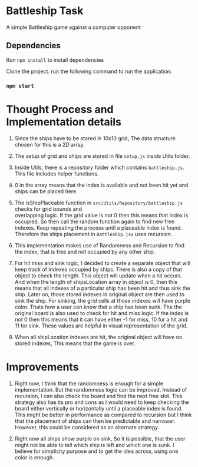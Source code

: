 # Battleship Task

A simple Battleship game against a computer opponent

## Dependencies

Run `npm install` to install dependencies


Clone the project. run the following command to run the application:

### `npm start`

# Thought Process and Implementation details

1) Since the ships have to be stored in 10x10 grid, The data structure chosen for this is a 2D array.
   
2) The setup of grid and ships are stored in file `setup.js` inside Utils folder.
   
3) Inside Utils, there is a repository folder which contains `battleship.js`. This file includes helper functions.

4) 0 in the array means that the index is available and not been hit yet and ships can be placed here.
   
5) The isShipPlaceable function in `src/Utils/Repository/battleship.js` checks for grid bounds and      
   overlapping logic. If the grid value is not 0 then this means that index is occupied. So then call the random function
   again to find new free indexes. Keep repeating the process until a placeable index is found. Therefore the ships placement in `Battleship.jsx` uses recursion.

6) This implementation makes use of Randomness and Recursion to find the index, that is free and not occupied by 
   any other ship.

7) For hit miss and sink logic, I decided to create a separate object that will keep track of indexes occupied by ships.
   There is also a copy of that object to check the length. This object will update when a hit occurs. And when the length
   of shipsLocation array in object is 0, then this means that all indexes of a particular ship has been hit and thus sink the ship. Later on, those stored indexes in original object are then used to sink the ship. For sinking, the grid cells at those indexes will have purple color. Thats how a user can know that a ship has been sunk. The the original board is also used to check for hit and miss logic. If the index is not 0 then this means that it can have either -1 for miss,
   10 for a hit and 11 for sink. These values are helpful in visual representation of the grid.
   
8) When all shipLocation indexes are hit, the original object will have no stored indexes, This means that the game is over.

# Improvements

1) Right now, I think that the randomness is enough for a simple implementation. But the randomness logic can be improved.
   Instead of recursion, I can also check the board and find the next free slot. This strategy also has its pro and cons as
   I would need to keep checking the board either vertically or horizontally until a placeable index is found. This might be better in performance as compared to recursion but I think that the placement of ships can then be predictable and narrower. However, this could be considered as an alternate strategy.

2) Right now all ships show purple on sink, So it is possible, that the user might not be able to tell which ship is left and 
   which one is sunk. I believe for simplicity purpose and to get the idea across, using one color is enough.